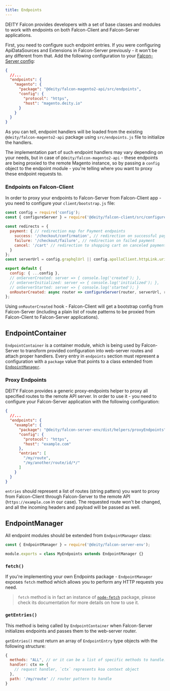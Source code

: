```yaml
---
title: Endpoints
---
```


DEITY Falcon provides developers with a set of base classes and modules to work with endpoints on both Falcon-Client
and Falcon-Server applications.

First, you need to configure such endpoint entries. If you were configuring ApiDataSources and
Extensions in Falcon-Server previously - it won't be any different from that. Add the following configuration to
your [Falcon-Server config](miscellaneous/config.md):

```json
{
  //...
  "endpoints": {
    "magento": {
      "package": "@deity/falcon-magento2-api/src/endpoints",
      "config": {
        "protocol": "https",
        "host": "magento.deity.io"
      }
    }
  }
}
```

As you can tell, endpoint handlers will be loaded from the existing `@deity/falcon-magento2-api` package
using `src/endpoints.js` file to initialize the handlers.

The implementation part of such endpoint handlers may vary depending on your needs, but in case of `@deity/falcon-magento2-api` -
these endpoints are being proxied to the remote Magento instance, so by passing a `config` object to the endpoint module -
you're telling where you want to proxy these endpoint requests to.

### Endpoints on Falcon-Client

In order to proxy your endpoints to Falcon-Server from Falcon-Client app - you need to configure your `client/bootstrap.js` file:

```js
const config = require('config');
const { configureServer } = require('@deity/falcon-client/src/configureServer');

const redirects = {
  payment: { // redirection map for Payment endpoints
    success: '/checkout/confirmation', // redirection on successful payment
    failure: '/checkout/failure', // redirection on failed payment
    cancel: '/cart' // redirection to shopping cart on canceled payment
  }
};
const serverUrl = config.graphqlUrl || config.apolloClient.httpLink.uri;

export default {
  config: { ...config },
  // onServerCreated: server => { console.log('created'); },
  // onServerInitialized: server => { console.log('initialized'); },
  // onServerStarted: server => { console.log('started'); }
  onRouterCreated: async router => configureServer(router, serverUrl, redirects)
};
```

Using `onRouterCreated` hook - Falcon-Client will get a bootstrap config from Falcon-Server (including a plain list
of route patterns to be proxied from Falcon-Client to Falcon-Server applications).

## EndpointContainer

`EndpointContainer` is a container module, which is being used by Falcon-Server to transform provided configuration
into web-server routes and attach proper handlers. Every entry in `endpoints` section must represent a configuration
with a `package` value that points to a class extended from [`EndpointManager`](#endpointmanager).

### Proxy Endpoints

DEITY Falcon provides a generic proxy-endpoints helper to proxy all specified routes to the remote API server.
In order to use it - you need to configure your Falcon-Server application with the following configuration:

```json
{
  //...
  "endpoints": {
    "example": {
      "package": "@deity/falcon-server-env/dist/helpers/proxyEndpoints",
      "config": {
        "protocol": "https",
        "host": "example.com"
      },
      "entries": [
        "/my/route",
        "/my/another/route/id/*/"
      ]
    }
  }
}
```

`entries` should represent a list of routes (string patters) you want to proxy from Falcon-Client through Falcon-Server
to the remote API (`https://example.com` in our case). The requested route won't be changed, and all the incoming
headers and payload will be passed as well.

## EndpointManager

All endpoint modules should be extended from `EndpointManager` class:

```js
const { EndpointManager } = require('@deity/falcon-server-env');

module.exports = class MyEndpoints extends EndpointManager {}
```

### `fetch()`

If you're implementing your own Endpoints package - `EndpointManager` exposes `fetch` method which allows you
to perform any HTTP requests you need.

> `fetch` method is in fact an instance of [`node-fetch`](https://www.npmjs.com/package/node-fetch) package,
> please check its documentation for more details on how to use it.

### `getEntries()`

This method is being called by `EndpointContainer` when Falcon-Server initializes endpoints and passes them to
the web-server router.

`getEntries()` must return an array of `EndpointEntry` type objects with the following structure:

```js
{
  methods: "ALL", // or it can be a list of specific methods to handle: ['get', 'post']
  handler: ctx => {
    // request handler, `ctx` represents koa context object
  },
  path: '/my/route' // router pattern to handle
}
```
